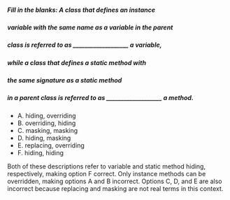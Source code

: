 ##### Fill in the blanks: A class that defines an instance
##### variable with the same name as a variable in the parent
##### class is referred to as ___________________ a variable,
##### while a class that defines a static method with
##### the same signature as a static method
##### in a parent class is referred to as ___________________ a method.

* A. hiding, overriding
* B. overriding, hiding
* C. masking, masking
* D. hiding, masking
* E. replacing, overriding
* F. hiding, hiding

Both of these descriptions refer to variable and static method hiding,
respectively, making option F correct. Only instance methods can be overridden,
making options A and B incorrect. Options C, D,
and E are also incorrect because
replacing and masking are not real terms in this context.